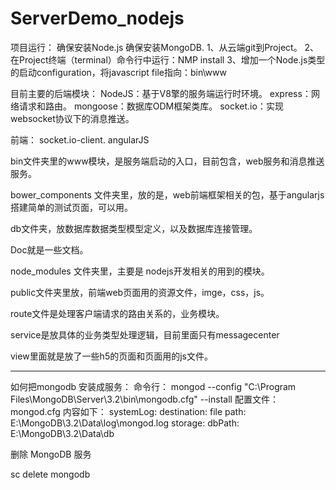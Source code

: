 # ServerDemo_nodejs

项目运行：
确保安装Node.js 确保安装MongoDB.
1、从云端git到Project。
2、在Project终端（terminal）命令行中运行：NMP install
3、增加一个Node.js类型的启动configuration，将javascript file指向：bin\www


目前主要的后端模块：
NodeJS：基于V8擎的服务端运行时环境。
express：网络请求和路由。
mongoose：数据库ODM框架类库。
socket.io：实现websocket协议下的消息推送。

前端：
socket.io-client.
angularJS

bin文件夹里的www模块，是服务端启动的入口，目前包含，web服务和消息推送服务。

bower_components 文件夹里，放的是，web前端框架相关的包，基于angularjs搭建简单的测试页面，可以用。

db文件夹，放数据库数据类型模型定义，以及数据库连接管理。

Doc就是一些文档。

node_modules 文件夹里，主要是 nodejs开发相关的用到的模块。

public文件夹里放，前端web页面用的资源文件，imge，css，js。

route文件是处理客户端请求的路由关系的，业务模块。

service是放具体的业务类型处理逻辑，目前里面只有messagecenter

view里面就是放了一些h5的页面和页面用的js文件。

-----------------------------------
如何把mongodb 安装成服务：
命令行：
mongod --config "C:\Program Files\MongoDB\Server\3.2\bin\mongodb.cfg" --install
配置文件：mongod.cfg
内容如下：
systemLog:
    destination: file
    path: E:\MongoDB\3.2\Data\log\mongod.log
storage:
    dbPath: E:\MongoDB\3.2\Data\db
    
删除 MongoDB 服务

sc delete mongodb